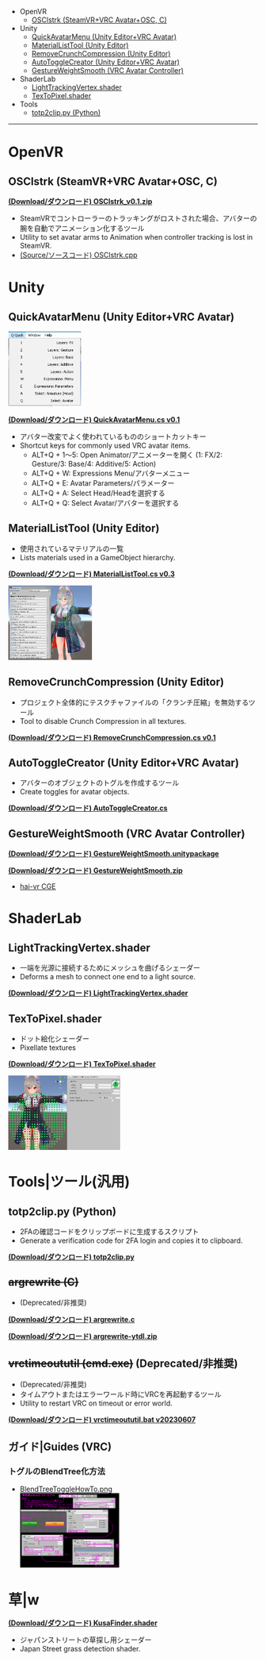 - OpenVR
  - [OSClstrk (SteamVR+VRC Avatar+OSC, C)](https://github.com/GapVR/Unity#osclstrk-steamvrvrc-avatar-c)
- Unity
  - [QuickAvatarMenu (Unity Editor+VRC Avatar)](https://github.com/GapVR/Unity#quickavatarmenu-unity-editorvrc-avatar)
  - [MaterialListTool (Unity Editor)](https://github.com/GapVR/Unity#materiallisttool-unity-editor)
  - [RemoveCrunchCompression (Unity Editor)](https://github.com/GapVR/Unity#removecrunchcompression-unity-editor)
  - [AutoToggleCreator (Unity Editor+VRC Avatar)](https://github.com/GapVR/Unity#autotogglecreator-unity-editorvrc-avatar)
  - [GestureWeightSmooth (VRC Avatar Controller)](https://github.com/GapVR/Unity#gestureweightsmooth-vrc-avatar-controller)
- ShaderLab
  - [LightTrackingVertex.shader](https://github.com/GapVR/Unity#lighttrackingvertexshader)
  - [TexToPixel.shader](https://github.com/GapVR/Unity#textopixelshader)
- Tools
  - [totp2clip.py (Python)](https://github.com/GapVR/Unity#totp2clippy-python)

-----

# OpenVR

## OSClstrk (SteamVR+VRC Avatar+OSC, C)

**[(Download/ダウンロード) OSClstrk_v0.1.zip](https://raw.githubusercontent.com/GapVR/Unity/main/OSClstrk_v0.1.zip)**

- SteamVRでコントローラーのトラッキングがロストされた場合、アバターの腕を自動でアニメーション化するツール
- Utility to set avatar arms to Animation when controller tracking is lost in SteamVR.
- [(Source/ソースコード) OSClstrk.cpp](https://raw.githubusercontent.com/GapVR/Unity/main/OSClstrk.cpp)

# Unity

## QuickAvatarMenu (Unity Editor+VRC Avatar)

[<img src="img/QuickAvatarMenu.png" height=150>](img/QuickAvatarMenu.png)

**[(Download/ダウンロード) QuickAvatarMenu.cs v0.1](https://raw.githubusercontent.com/GapVR/Unity/main/QuickAvatarMenu.cs)**

- アバター改変でよく使われているもののショートカットキー
- Shortcut keys for commonly used VRC avatar items.
  - ALT+Q + 1～5: Open Animator/アニメーターを開く (1: FX/2: Gesture/3: Base/4: Additive/5: Action)
  - ALT+Q + W: Expressions Menu/アバターメニュー
  - ALT+Q + E: Avatar Parameters/パラメーター
  - ALT+Q + A: Select Head/Headを選択する
  - ALT+Q + Q: Select Avatar/アバターを選択する

## MaterialListTool (Unity Editor)

- 使用されているマテリアルの一覧
- Lists materials used in a GameObject hierarchy.

**[(Download/ダウンロード) MaterialListTool.cs v0.3](https://raw.githubusercontent.com/GapVR/Unity/main/MaterialListTool.cs)**

[<img src="img/FTM2NR2aAAAz1mJ.png" height=150>](img/FTM2NR2aAAAz1mJ.png)

## RemoveCrunchCompression (Unity Editor)

- プロジェクト全体的にテスクチャファイルの「クランチ圧縮」を無効するツール
- Tool to disable Crunch Compression in all textures.

**[(Download/ダウンロード) RemoveCrunchCompression.cs v0.1](https://github.com/GapVR/Unity/raw/refs/heads/main/RemoveCrunchCompression.cs)**

## AutoToggleCreator (Unity Editor+VRC Avatar)

- アバターのオブジェクトのトグルを作成するツール
- Create toggles for avatar objects.

**[(Download/ダウンロード) AutoToggleCreator.cs](https://raw.githubusercontent.com/GapVR/Unity/main/AutoToggleCreator.cs)**

## GestureWeightSmooth (VRC Avatar Controller)
 
**[(Download/ダウンロード) GestureWeightSmooth.unitypackage](https://raw.githubusercontent.com/GapVR/Unity/main/GestureWeightSmooth.unitypackage)**

**[(Download/ダウンロード) GestureWeightSmooth.zip](https://raw.githubusercontent.com/GapVR/Unity/main/GestureWeightSmooth.zip)**

- [hai-vr CGE](https://github.com/hai-vr/combo-gesture-expressions-av3)

# ShaderLab

## LightTrackingVertex.shader

- 一端を光源に接続するためにメッシュを曲げるシェーダー
- Deforms a mesh to connect one end to a light source.

**[(Download/ダウンロード) LightTrackingVertex.shader](https://raw.githubusercontent.com/GapVR/Unity/main/LightTrackingVertex.shader)**

## TexToPixel.shader

- ドット絵化シェーダー
- Pixellate textures

**[(Download/ダウンロード) TexToPixel.shader](https://raw.githubusercontent.com/GapVR/Unity/main/TexToPixel.shader)**

[<img src="img/FTSDVxBUUAAwBiB.png" height=150>](img/FTSDVxBUUAAwBiB.png)

# Tools|ツール(汎用)

## totp2clip.py (Python)

- 2FAの確認コードをクリップボードに生成するスクリプト
- Generate a verification code for 2FA login and copies it to clipboard.

**[(Download/ダウンロード) totp2clip.py](https://raw.githubusercontent.com/GapVR/Unity/main/totp2clip.py)**

## ~~argrewrite (C)~~

-  (Deprecated/非推奨)

**[(Download/ダウンロード) argrewrite.c](https://raw.githubusercontent.com/GapVR/Unity/main/argrewrite.c)**

**[(Download/ダウンロード) argrewrite-ytdl.zip](https://raw.githubusercontent.com/GapVR/Unity/main/argrewrite-ytdl.zip)**

## ~~vrctimeoututil (cmd.exe)~~ (Deprecated/非推奨)

- (Deprecated/非推奨)
- タイムアウトまたはエラーワールド時にVRCを再起動するツール
- Utility to restart VRC on timeout or error world.

**[(Download/ダウンロード) vrctimeoututil.bat v20230607](https://raw.githubusercontent.com/GapVR/Unity/main/vrctimeoututil.bat)**

## ガイド|Guides (VRC)

### トグルのBlendTree化方法
- [BlendTreeToggleHowTo.png](https://raw.githubusercontent.com/GapVR/Unity/main/BlendTreeToggleHowTo.png)<br>
[<img src="BlendTreeToggleHowTo.png" height=150>](BlendTreeToggleHowTo.png)

# 草|w

**[(Download/ダウンロード) KusaFinder.shader](https://raw.githubusercontent.com/GapVR/Unity/main/KusaFinder.shader)**

- ジャパンストリートの草探し用シェーダー
- Japan Street grass detection shader.
